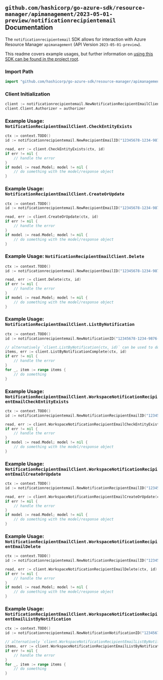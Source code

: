 
## `github.com/hashicorp/go-azure-sdk/resource-manager/apimanagement/2023-05-01-preview/notificationrecipientemail` Documentation

The `notificationrecipientemail` SDK allows for interaction with Azure Resource Manager `apimanagement` (API Version `2023-05-01-preview`).

This readme covers example usages, but further information on [using this SDK can be found in the project root](https://github.com/hashicorp/go-azure-sdk/tree/main/docs).

### Import Path

```go
import "github.com/hashicorp/go-azure-sdk/resource-manager/apimanagement/2023-05-01-preview/notificationrecipientemail"
```


### Client Initialization

```go
client := notificationrecipientemail.NewNotificationRecipientEmailClientWithBaseURI("https://management.azure.com")
client.Client.Authorizer = authorizer
```


### Example Usage: `NotificationRecipientEmailClient.CheckEntityExists`

```go
ctx := context.TODO()
id := notificationrecipientemail.NewRecipientEmailID("12345678-1234-9876-4563-123456789012", "example-resource-group", "serviceName", "AccountClosedPublisher", "email")

read, err := client.CheckEntityExists(ctx, id)
if err != nil {
	// handle the error
}
if model := read.Model; model != nil {
	// do something with the model/response object
}
```


### Example Usage: `NotificationRecipientEmailClient.CreateOrUpdate`

```go
ctx := context.TODO()
id := notificationrecipientemail.NewRecipientEmailID("12345678-1234-9876-4563-123456789012", "example-resource-group", "serviceName", "AccountClosedPublisher", "email")

read, err := client.CreateOrUpdate(ctx, id)
if err != nil {
	// handle the error
}
if model := read.Model; model != nil {
	// do something with the model/response object
}
```


### Example Usage: `NotificationRecipientEmailClient.Delete`

```go
ctx := context.TODO()
id := notificationrecipientemail.NewRecipientEmailID("12345678-1234-9876-4563-123456789012", "example-resource-group", "serviceName", "AccountClosedPublisher", "email")

read, err := client.Delete(ctx, id)
if err != nil {
	// handle the error
}
if model := read.Model; model != nil {
	// do something with the model/response object
}
```


### Example Usage: `NotificationRecipientEmailClient.ListByNotification`

```go
ctx := context.TODO()
id := notificationrecipientemail.NewNotificationID("12345678-1234-9876-4563-123456789012", "example-resource-group", "serviceName", "AccountClosedPublisher")

// alternatively `client.ListByNotification(ctx, id)` can be used to do batched pagination
items, err := client.ListByNotificationComplete(ctx, id)
if err != nil {
	// handle the error
}
for _, item := range items {
	// do something
}
```


### Example Usage: `NotificationRecipientEmailClient.WorkspaceNotificationRecipientEmailCheckEntityExists`

```go
ctx := context.TODO()
id := notificationrecipientemail.NewNotificationRecipientEmailID("12345678-1234-9876-4563-123456789012", "example-resource-group", "serviceName", "workspaceId", "AccountClosedPublisher", "email")

read, err := client.WorkspaceNotificationRecipientEmailCheckEntityExists(ctx, id)
if err != nil {
	// handle the error
}
if model := read.Model; model != nil {
	// do something with the model/response object
}
```


### Example Usage: `NotificationRecipientEmailClient.WorkspaceNotificationRecipientEmailCreateOrUpdate`

```go
ctx := context.TODO()
id := notificationrecipientemail.NewNotificationRecipientEmailID("12345678-1234-9876-4563-123456789012", "example-resource-group", "serviceName", "workspaceId", "AccountClosedPublisher", "email")

read, err := client.WorkspaceNotificationRecipientEmailCreateOrUpdate(ctx, id)
if err != nil {
	// handle the error
}
if model := read.Model; model != nil {
	// do something with the model/response object
}
```


### Example Usage: `NotificationRecipientEmailClient.WorkspaceNotificationRecipientEmailDelete`

```go
ctx := context.TODO()
id := notificationrecipientemail.NewNotificationRecipientEmailID("12345678-1234-9876-4563-123456789012", "example-resource-group", "serviceName", "workspaceId", "AccountClosedPublisher", "email")

read, err := client.WorkspaceNotificationRecipientEmailDelete(ctx, id)
if err != nil {
	// handle the error
}
if model := read.Model; model != nil {
	// do something with the model/response object
}
```


### Example Usage: `NotificationRecipientEmailClient.WorkspaceNotificationRecipientEmailListByNotification`

```go
ctx := context.TODO()
id := notificationrecipientemail.NewNotificationNotificationID("12345678-1234-9876-4563-123456789012", "example-resource-group", "serviceName", "workspaceId", "AccountClosedPublisher")

// alternatively `client.WorkspaceNotificationRecipientEmailListByNotification(ctx, id)` can be used to do batched pagination
items, err := client.WorkspaceNotificationRecipientEmailListByNotificationComplete(ctx, id)
if err != nil {
	// handle the error
}
for _, item := range items {
	// do something
}
```
